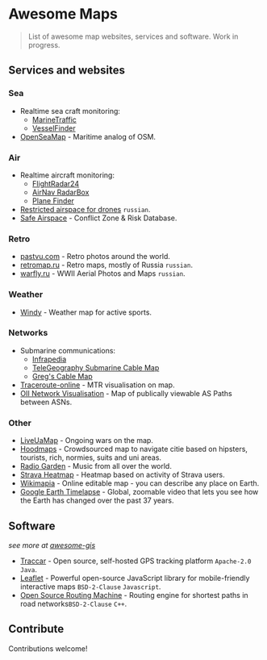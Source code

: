# Awesome Maps 

> List of awesome map websites, services and software.
> Work in progress.


## Services and websites
### Sea

- Realtime sea craft monitoring:
  - [MarineTraffic](https://www.marinetraffic.com)
  - [VesselFinder](https://www.vesselfinder.com)
- [OpenSeaMap](http://map.openseamap.org) - Maritime analog of OSM.

### Air

- Realtime aircraft monitoring:
  - [FlightRadar24](https://www.flightradar24.com)
  - [AirNav RadarBox](https://www.radarbox.com)
  - [Plane Finder](https://planefinder.net/)
- [Restricted airspace for drones](https://pilothub.ru/airmap) `russian`.
- [Safe Airspace](https://safeairspace.net/) - Conflict Zone & Risk Database.

### Retro

- [pastvu.com](https://pastvu.com/) - Retro photos around the world.
- [retromap.ru](http://retromap.ru/) - Retro maps, mostly of Russia `russian`.
- [warfly.ru](http://warfly.ru/) -  WWII Aerial Photos and Maps `russian`.


### Weather

- [Windy](https://www.windy.com/) - Weather map for active sports.

### Networks

- Submarine communications:
  - [Infrapedia](https://www.infrapedia.com/app)
  - [TeleGeography Submarine Cable Map](https://www.submarinecablemap.com/)
  - [Greg's Cable Map](https://cablemap.info/_default.aspx)
- [Traceroute-online](https://traceroute-online.com/) - MTR visualisation on map.
- [OII Network Visualisation](http://thyme.apnic.net/BGP/) - Map of publically viewable AS Paths between ASNs.


### Other

- [LiveUaMap](https://liveuamap.com) - Ongoing wars on the map.
- [Hoodmaps](https://hoodmaps.com/) - Crowdsourced map to navigate citie based on hipsters, tourists, rich, normies, suits and uni areas.
- [Radio Garden](http://radio.garden/) - Music from all over the world.
- [Strava Heatmap](https://www.strava.com/heatmap) - Heatmap based on activity of Strava users.
- [Wikimapia](https://wikimapia.org/) - Online editable map - you can describe any place on Earth.
- [Google Earth Timelapse](https://earthengine.google.com/timelapse/) - Global, zoomable video that lets you see how the Earth has changed over the past 37 years.

## Software
*see more at [awesome-gis](https://github.com/sshuair/awesome-gis)*

- [Traccar](https://www.traccar.org/) - Open source, self-hosted GPS tracking platform `Apache-2.0` `Java`.
- [Leaflet](https://leafletjs.com/) - Powerful open-source JavaScript library for mobile-friendly interactive maps `BSD-2-Clause` `Javascript`.
- [Open Source Routing Machine](http://project-osrm.org/) - Routing engine for shortest paths in road networks`BSD-2-Clause` `C++`.


## Contribute

Contributions welcome!

